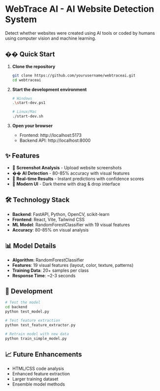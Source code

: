 # WebTrace AI - AI Website Detection System

Detect whether websites were created using AI tools or coded by humans using computer vision and machine learning.

## �� Quick Start

1. **Clone the repository**
   ```bash
   git clone https://github.com/yourusername/webtraceai.git
   cd webtraceai
   ```

2. **Start the development environment**
   ```bash
   # Windows
   .\start-dev.ps1
   
   # Linux/Mac
   ./start-dev.sh
   ```

3. **Open your browser**
   - Frontend: http://localhost:5173
   - Backend API: http://localhost:8000

## ✨ Features

- 📸 **Screenshot Analysis** - Upload website screenshots
- �� **AI Detection** - 80-85% accuracy with visual features
- 🎯 **Real-time Results** - Instant predictions with confidence scores
- 🎨 **Modern UI** - Dark theme with drag & drop interface

## 🛠️ Technology Stack

- **Backend**: FastAPI, Python, OpenCV, scikit-learn
- **Frontend**: React, Vite, Tailwind CSS
- **ML Model**: RandomForestClassifier with 19 visual features
- **Accuracy**: 80-85% on visual analysis

## 📊 Model Details

- **Algorithm**: RandomForestClassifier
- **Features**: 19 visual features (layout, color, texture, patterns)
- **Training Data**: 20+ samples per class
- **Response Time**: ~2-3 seconds

## 🔧 Development

```bash
# Test the model
cd backend
python test_model.py

# Test feature extraction
python test_feature_extractor.py

# Retrain model with new data
python train_simple_model.py
```

## 📈 Future Enhancements

- HTML/CSS code analysis
- Enhanced feature extraction
- Larger training dataset
- Ensemble model methods